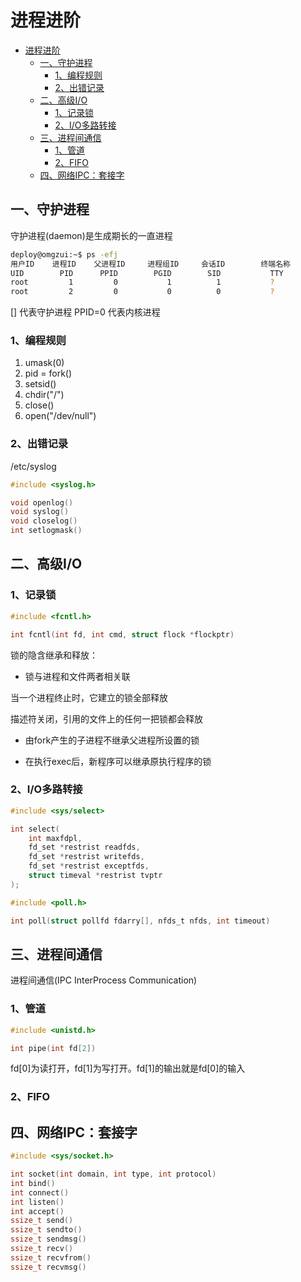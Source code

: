 # 进程进阶

<!-- TOC -->

- [进程进阶](#进程进阶)
    - [一、守护进程](#一守护进程)
        - [1、编程规则](#1编程规则)
        - [2、出错记录](#2出错记录)
    - [二、高级I/O](#二高级io)
        - [1、记录锁](#1记录锁)
        - [2、I/O多路转接](#2io多路转接)
    - [三、进程间通信](#三进程间通信)
        - [1、管道](#1管道)
        - [2、FIFO](#2fifo)
    - [四、网络IPC：套接字](#四网络ipc套接字)

<!-- /TOC -->

## 一、守护进程

守护进程(daemon)是生成期长的一直进程

```bash
deploy@omgzui:~$ ps -efj
用户ID    进程ID    父进程ID     进程组ID     会话ID        终端名称            命令字符串
UID        PID      PPID        PGID        SID           TTY              CMD
root         1         0           1          1           ?                /lib/systemd/systemd
root         2         0           0          0           ?                [kthreadd]

```

[] 代表守护进程
PPID=0 代表内核进程

### 1、编程规则

1. umask(0)
2. pid = fork()
3. setsid()
4. chdir("/")
5. close()
6. open("/dev/null")

### 2、出错记录

/etc/syslog

```c
#include <syslog.h>

void openlog()
void syslog()
void closelog()
int setlogmask()

```

## 二、高级I/O

### 1、记录锁

```c
#include <fcntl.h>

int fcntl(int fd, int cmd, struct flock *flockptr)

```

锁的隐含继承和释放：

- 锁与进程和文件两者相关联

当一个进程终止时，它建立的锁全部释放

描述符关闭，引用的文件上的任何一把锁都会释放

- 由fork产生的子进程不继承父进程所设置的锁

- 在执行exec后，新程序可以继承原执行程序的锁

### 2、I/O多路转接

```c
#include <sys/select>

int select(
    int maxfdpl,
    fd_set *restrist readfds,
    fd_set *restrist writefds,
    fd_set *restrist exceptfds,
    struct timeval *restrist tvptr
);

```

```c
#include <poll.h>

int poll(struct pollfd fdarry[], nfds_t nfds, int timeout)

```

## 三、进程间通信

进程间通信(IPC InterProcess Communication)

### 1、管道

```c
#include <unistd.h>

int pipe(int fd[2])

```

fd[0]为读打开，fd[1]为写打开。fd[1]的输出就是fd[0]的输入

### 2、FIFO

## 四、网络IPC：套接字

```c
#include <sys/socket.h>

int socket(int domain, int type, int protocol)
int bind()
int connect()
int listen()
int accept()
ssize_t send()
ssize_t sendto()
ssize_t sendmsg()
ssize_t recv()
ssize_t recvfrom()
ssize_t recvmsg()

```